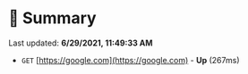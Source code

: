 # 📖 Summary
Last updated: **6/29/2021, 11:49:33 AM**

- `GET` [https://google.com](https://google.com) - **Up** (267ms)
